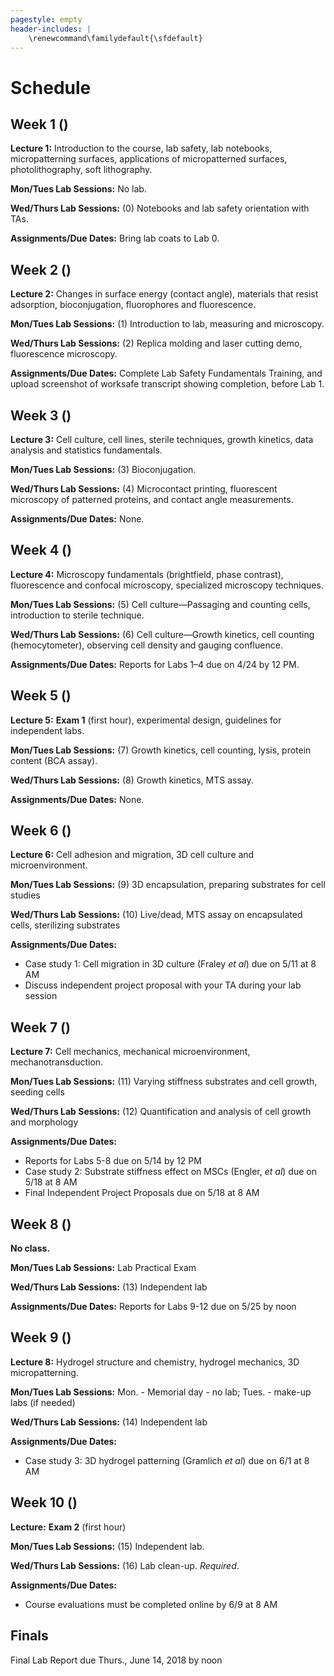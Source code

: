 ```yaml
---
pagestyle: empty
header-includes: |
    \renewcommand\familydefault{\sfdefault}
---
```


# Schedule

## Week 1 ()

**Lecture 1:** Introduction to the course, lab safety, lab notebooks, micropatterning surfaces, applications of micropatterned surfaces, photolithography, soft lithography.

**Mon/Tues Lab Sessions:** No lab.

**Wed/Thurs Lab Sessions:** (0) Notebooks and lab safety orientation with TAs.

**Assignments/Due Dates:** Bring lab coats to Lab 0.

## Week 2 ()

**Lecture 2:** Changes in surface energy (contact angle), materials that resist adsorption, bioconjugation, fluorophores and fluorescence.

**Mon/Tues Lab Sessions:** (1) Introduction to lab, measuring and microscopy.

**Wed/Thurs Lab Sessions:** (2) Replica molding and laser cutting demo, fluorescence microscopy.

**Assignments/Due Dates:** Complete Lab Safety Fundamentals Training, and upload screenshot of worksafe transcript showing completion, before Lab 1.

## Week 3 ()

**Lecture 3:** Cell culture, cell lines, sterile techniques, growth kinetics, data analysis and statistics fundamentals.

**Mon/Tues Lab Sessions:** (3) Bioconjugation.

**Wed/Thurs Lab Sessions:** (4) Microcontact printing, fluorescent microscopy of patterned proteins, and contact angle measurements.

**Assignments/Due Dates:** None.

## Week 4 ()

**Lecture 4:** Microscopy fundamentals (brightfield, phase contrast), fluorescence and confocal microscopy, specialized microscopy techniques.

**Mon/Tues Lab Sessions:** (5) Cell culture—Passaging and counting cells, introduction to sterile technique.

**Wed/Thurs Lab Sessions:** (6) Cell culture—Growth kinetics, cell counting (hemocytometer), observing cell density and gauging confluence.

**Assignments/Due Dates:** Reports for Labs 1–4 due on 4/24 by 12 PM.

## Week 5 ()

**Lecture 5:** **Exam 1** (first hour), experimental design, guidelines for independent labs.

**Mon/Tues Lab Sessions:** (7) Growth kinetics, cell counting, lysis, protein content (BCA assay).

**Wed/Thurs Lab Sessions:** (8) Growth kinetics, MTS assay.

**Assignments/Due Dates:** None.

## Week 6 ()

**Lecture 6:** Cell adhesion and migration, 3D cell culture and microenvironment.

**Mon/Tues Lab Sessions:** (9) 3D encapsulation, preparing substrates for cell studies

**Wed/Thurs Lab Sessions:** (10) Live/dead, MTS assay on encapsulated cells, sterilizing substrates

**Assignments/Due Dates:**

- Case study 1: Cell migration in 3D culture (Fraley *et al*) due on 5/11 at 8 AM
- Discuss independent project proposal with your TA during your lab session

## Week 7 ()

**Lecture 7:** Cell mechanics, mechanical microenvironment, mechanotransduction.

**Mon/Tues Lab Sessions:** (11) Varying stiffness substrates and cell growth, seeding cells

**Wed/Thurs Lab Sessions:** (12) Quantification and analysis of cell growth and morphology

**Assignments/Due Dates:**

- Reports for Labs 5-8 due on 5/14 by 12 PM
- Case study 2: Substrate stiffness effect on MSCs (Engler, *et al*) due on 5/18 at 8 AM
- Final Independent Project Proposals due on 5/18 at 8 AM

## Week 8 ()

**No class.**

**Mon/Tues Lab Sessions:** Lab Practical Exam

**Wed/Thurs Lab Sessions:** (13) Independent lab

**Assignments/Due Dates:** Reports for Labs 9-12 due on 5/25 by noon

## Week 9 ()

**Lecture 8:** Hydrogel structure and chemistry, hydrogel mechanics, 3D micropatterning.

**Mon/Tues Lab Sessions:** Mon. - Memorial day  - no lab; Tues. - make-up labs (if needed)

**Wed/Thurs Lab Sessions:** (14) Independent lab

**Assignments/Due Dates:**

- Case study 3: 3D hydrogel patterning (Gramlich *et al*) due on 6/1 at 8 AM

## Week 10 ()

**Lecture:** **Exam 2** (first hour)

**Mon/Tues Lab Sessions:** (15) Independent lab.

**Wed/Thurs Lab Sessions:** (16) Lab clean-up. *Required*.

**Assignments/Due Dates:**

- Course evaluations must be completed online by 6/9 at 8 AM

## Finals

Final Lab Report due Thurs., June 14, 2018 by noon
